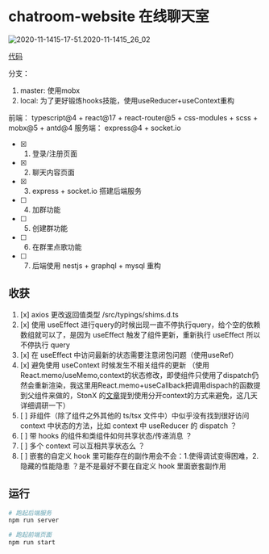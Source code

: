 # chatroom-website 在线聊天室

![2020-11-1415-17-51.2020-11-1415_26_02](https://cdn.jsdelivr.net/gh/SHERlocked93/pic@master/uPic/2020-11-14%2015-17-51.2020-11-14%2015_26_02.gif)

[代码](https://sherlocked93.github.io/chatroom-website)

分支：
1. master: 使用mobx
2. local: 为了更好锻炼hooks技能，使用useReducer+useContext重构

前端： typescript@4 + react@17 + react-router@5 + css-modules + scss + mobx@5 + antd@4
服务端： express@4 + socket.io

- [x] 1. 登录/注册页面
- [x] 2. 聊天内容页面
- [x] 3. express + socket.io 搭建后端服务
- [ ] 4. 加群功能
- [ ] 5. 创建群功能
- [ ] 6. 在群里点歌功能
- [ ] 7. 后端使用 nestjs + graphql + mysql 重构


## 收获

1. [x] axios 更改返回值类型 /src/typings/shims.d.ts
2. [x] 使用 useEffect 进行query的时候出现一直不停执行query，给个空的依赖数组就可以了，是因为 useEffect 触发了组件更新，重新执行 useEffect 所以不停执行 query
3. [x] 在 useEffect 中访问最新的状态需要注意闭包问题（使用useRef）
4. [x] 避免使用 useContext 时候发生不相关组件的更新 （使用 React.memo/useMemo,context的状态修改，即使组件只使用了dispatch仍然会重新渲染，我这里用React.memo+useCallback把调用dispach的函数提到父组件来做的，StonX 的[文章](https://zhuanlan.zhihu.com/p/56975681)提到使用分开context的方式来避免，这几天详细调研一下）
5. [ ] 非组件（除了组件之外其他的 ts/tsx 文件中）中似乎没有找到很好访问 context 中状态的方法，比如 context 中 useReducer 的 dispatch ？
6. [ ] 带 hooks 的组件和类组件如何共享状态/传递消息 ？
7. [ ] 多个 context 可以互相共享状态么 ？
8. [ ] 嵌套的自定义 hook 里可能存在的副作用会不会：1.使得调试变得困难，2.隐藏的性能隐患 ？是不是最好不要在自定义 hook 里面嵌套副作用

## 运行

```bash
# 跑起后端服务
npm run server
```

```bash
# 跑起前端页面
npm run start
```
